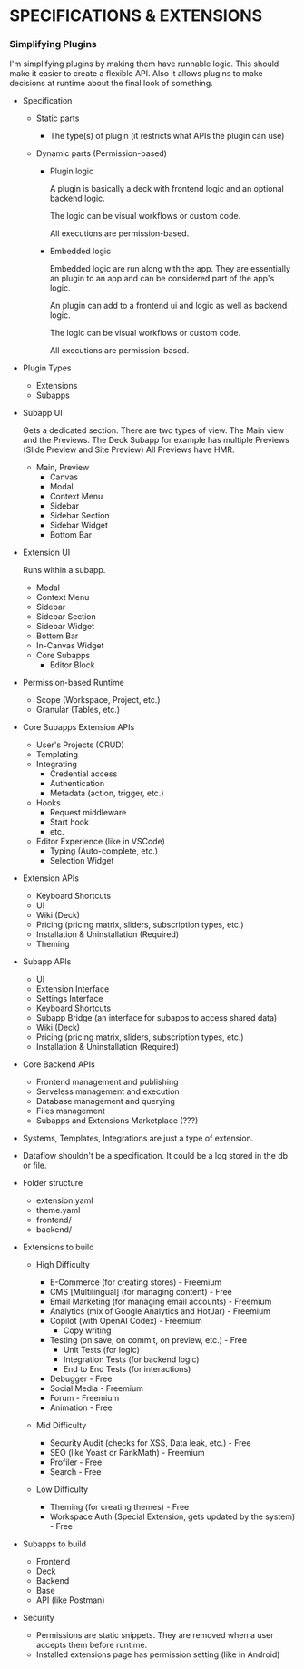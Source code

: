 # SPECIFICATIONS & EXTENSIONS

### Simplifying Plugins

I'm simplifying plugins by making them have runnable logic.
This should make it easier to create a flexible API.
Also it allows plugins to make decisions at runtime about the final look of something.

- Specification

  - Static parts

    - The type(s) of plugin (it restricts what APIs the plugin can use)

  - Dynamic parts (Permission-based)

    - Plugin logic

      A plugin is basically a deck with frontend logic and an optional backend logic.

      The logic can be visual workflows or custom code.

      All executions are permission-based.

    - Embedded logic

      Embedded logic are run along with the app. They are essentially an plugin to an app and can be considered part of the app's logic.

      An plugin can add to a frontend ui and logic as well as backend logic.

      The logic can be visual workflows or custom code.

      All executions are permission-based.

- Plugin Types

  - Extensions
  - Subapps

- Subapp UI

  Gets a dedicated section.
  There are two types of view. The Main view and the Previews.
  The Deck Subapp for example has multiple Previews (Slide Preview and Site Preview)
  All Previews have HMR.

  - Main, Preview
    - Canvas
    - Modal
    - Context Menu
    - Sidebar
    - Sidebar Section
    - Sidebar Widget
    - Bottom Bar

- Extension UI

  Runs within a subapp.

  - Modal
  - Context Menu
  - Sidebar
  - Sidebar Section
  - Sidebar Widget
  - Bottom Bar
  - In-Canvas Widget
  - Core Subapps
    - Editor Block

- Permission-based Runtime

  - Scope (Workspace, Project, etc.)
  - Granular (Tables, etc.)

- Core Subapps Extension APIs

  - User's Projects (CRUD)
  - Templating
  - Integrating
    - Credential access
    - Authentication
    - Metadata (action, trigger, etc.)
  - Hooks
    - Request middleware
    - Start hook
    - etc.
  - Editor Experience (like in VSCode)
    - Typing (Auto-complete, etc.)
    - Selection Widget

- Extension APIs

  - Keyboard Shortcuts
  - UI
  - Wiki (Deck)
  - Pricing (pricing matrix, sliders, subscription types, etc.)
  - Installation & Uninstallation (Required)
  - Theming

- Subapp APIs

  - UI
  - Extension Interface
  - Settings Interface
  - Keyboard Shortcuts
  - Subapp Bridge (an interface for subapps to access shared data)
  - Wiki (Deck)
  - Pricing (pricing matrix, sliders, subscription types, etc.)
  - Installation & Uninstallation (Required)

- Core Backend APIs

  - Frontend management and publishing
  - Serveless management and execution
  - Database management and querying
  - Files management
  - Subapps and Extensions Marketplace (???)

- Systems, Templates, Integrations are just a type of extension.

- Dataflow shouldn't be a specification. It could be a log stored in the db or file.

- Folder structure

  - extension.yaml
  - theme.yaml
  - frontend/
  - backend/

- Extensions to build

  - High Difficulty

    - E-Commerce (for creating stores) - Freemium
    - CMS [Multilingual] (for managing content) - Free
    - Email Marketing (for managing email accounts) - Freemium
    - Analytics (mix of Google Analytics and HotJar) - Freemium
    - Copilot (with OpenAI Codex) - Freemium
      - Copy writing
    - Testing (on save, on commit, on preview, etc.) - Free
      - Unit Tests (for logic)
      - Integration Tests (for backend logic)
      - End to End Tests (for interactions)
    - Debugger - Free
    - Social Media - Freemium
    - Forum - Freemium
    - Animation - Free

  - Mid Difficulty

    - Security Audit (checks for XSS, Data leak, etc.) - Free
    - SEO (like Yoast or RankMath) - Freemium
    - Profiler - Free
    - Search - Free

  - Low Difficulty

    - Theming (for creating themes) - Free
    - Workspace Auth (Special Extension, gets updated by the system) - Free

- Subapps to build

  - Frontend
  - Deck
  - Backend
  - Base
  - API (like Postman)

- Security
  - Permissions are static snippets. They are removed when a user accepts them before runtime.
  - Installed extensions page has permission setting (like in Android)
